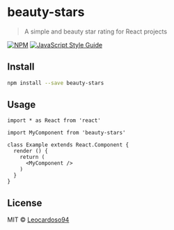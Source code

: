 # beauty-stars

> A simple and beauty star rating for React projects

[![NPM](https://img.shields.io/npm/v/beauty-stars.svg)](https://www.npmjs.com/package/beauty-stars) [![JavaScript Style Guide](https://img.shields.io/badge/code_style-standard-brightgreen.svg)](https://standardjs.com)

## Install

```bash
npm install --save beauty-stars
```

## Usage

```tsx
import * as React from 'react'

import MyComponent from 'beauty-stars'

class Example extends React.Component {
  render () {
    return (
      <MyComponent />
    )
  }
}
```

## License

MIT © [Leocardoso94](https://github.com/Leocardoso94)
